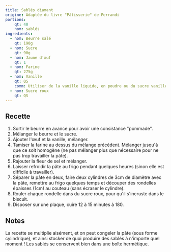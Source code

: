 ```yaml
---
title: Sablés diamant
origine: Adaptée du livre "Pâtisserie" de Ferrandi
portions:
    qt: 40
    nom: sablés
ingredients:
  - nom: Beurre salé
    qt: 190g
  - nom: Sucre
    qt: 90g
  - nom: Jaune d'œuf
    qt: 1
  - nom: Farine
    qt: 275g
  - nom: Vanille
    qt: QS
    comm: Utiliser de la vanille liquide, en poudre ou du sucre vanillé
  - nom: Sucre roux
    qt: QS
---
```


Recette
-------

1. Sortir le beurre en avance pour avoir une consistance "pommade".
2. Mélanger le beurre et le sucre.
3. Ajouter l'œuf et la vanille, mélanger.
4. Tamiser la farine au dessus du mélange précédent. Mélanger jusqu'à que ce soit homogène (ne pas mélanger plus que nécessaire pour ne pas trop travailler la pâte).
5. Rajouter la fleur de sel et mélanger.
6. Laisser refroidir la pâte au frigo pendant quelques heures (sinon elle est difficile à travailler).
7. Séparer la pâte en deux, faire deux cylindres de 3cm de diamètre avec la pâte, remettre au frigo quelques temps et découper des rondelles épaisses (1cm) au couteau (sans écraser le cylindre).
9. Rouler chaque rondelle dans du sucre roux, pour qu'il s'incruste dans le biscuit.
10. Disposer sur une plaque, cuire 12 à 15 minutes à 180.

Notes
-----

La recette se multiplie aisément, et on peut congeler la pâte (sous forme cylindrique), et ainsi stocker de quoi produire des sablés à n'importe quel moment !
Les sablés se conservent bien dans une boîte hermétique.
